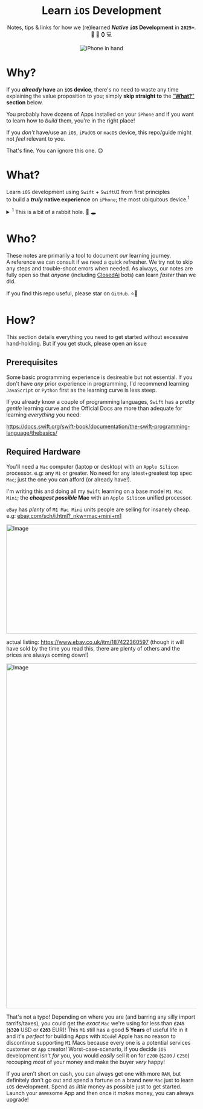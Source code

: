 <div align="center">

# Learn `iOS` Development

Notes, tips &amp; links 
for how we (re)learned 
**_Native_ `iOS` Development** in **`2025+`**. 📝 📱 ⌚️ 💻

<img  alt="iPhone in hand" src="https://github.com/user-attachments/assets/8e31ea18-9f87-4358-9593-a06569e597d7" />
<!-- image credit: https://www.apple.com/v/iphone/home/cc/images/overview/switch/switch__e1m8caetxw6e_xlarge.jpg -->

</div>

# Why?

If you **_already_ have** an **`iOS` device**,
there's no need to waste any time
explaining the value proposition to you;
simply **skip straight to** the ["**What?**"](#what) **section** below.

You probably have dozens of Apps installed on your `iPhone`
and if you want to learn how to _build_ them,
you're in the right place! 

If you _don't_ have/use an `iOS`, `iPadOS` or `macOS` device,
this repo/guide might not _feel_ relevant to you.

That's fine. You can ignore this one. 😊

<!--

But that's like saying the opposite sex 
(the _other_ 50% of people) 
is not relevant to you because you aren't one of them. 🙅 <br />
Because `iOS` / `iPhone` is 50% of the developed world;
even if you have no plans to use an `iPhone`,
they are still ubiquitous.

And if you want to work as a **_full_ stack software engineer** in **2025**,
_not_ knowing how to target the most ubiquitous platform
for software delivery,
is career suicide.

> **Note**: yes, we still prefer the `Web` 
as our App delivery platform.
But Web Browsers on Mobile Devices 
don't offer a truly _native_ experience
and still treat `PWAs` as second-class citizens; 
especially on `iOS` 
where `Apple` can't monetise `Apps` 
that aren't installed via `AppStore`.

-->

# What?

Learn `iOS` development 
using `Swift` + `SwiftUI` 
from first principles <br />
to build a **_truly_ native experience** on `iPhone`; 
the most ubiquitous device.<sup>1</sup>

<details>

<summary><sup>1</sup> This is a bit of a rabbit hole. 🐇 🕳️</summary>

## Building Apps for `Android` vs. `iOS`

_Nobody_ can say `iOS` has more "users" than `Android`,
that's patently `false`. <br />
Globally `Android` has
[3.9 billion](https://www.bankmycell.com/blog/how-many-android-users-are-there)
active users,
whereas `iPhone` has _only_
[1.56 billion](https://www.macrumors.com/2025/01/30/apple-active-devices-worldwide-record/)
active devices. <br />
But as a **_single_ device** to target when building your App,
`iPhone` has _far_ more acvtive units than **any _single_ `Android` device**
[explodingtopics.com/iphone-android-users](https://explodingtopics.com/blog/iphone-android-users)

## `Android` Dominates Emerging Markets

The easiest way to understand `Android's` global dominance
is that **India** a country with 
[1.45 Billion people](https://en.wikipedia.org/wiki/Demographics_of_India), 
`Android` holds a **92%** market share, 
in **China** 
([1.4 Billion people](https://en.wikipedia.org/wiki/Demographics_of_China)), 
it has a **67%** market share 
and in the **Africa** 
([1.5 Billion people](https://en.wikipedia.org/wiki/Demographics_of_Africa))
**89%** as of June 2025. <br />
`Google` has a mass-market strategy
that focusses getting `Android`
into as _many_ hands & homes as possible
to 
[**collect** as **_much_ data as possible**](https://www.eff.org/deeplinks/2020/03/google-says-it-doesnt-sell-your-data-heres-how-company-shares-monetizes-and).

## `Apple` 

`Apple` focusses on profitability.
Both _immediate_ profits selling `iPhones`
and ongoing profits from "services".
51% percent of `Apple's` revenue comes from selling `iPhones`
and 24% comes from "services" 
[businessofapps.com/apple-statistics](https://www.businessofapps.com/data/apple-statistics/)

## 24,000 Distinct `Android` Devices

The "`Android` is for _everyone_" page 
[android.com/everyone](https://www.android.com/everyone/)
proudly states
"_There are now nearly **1,300 brands** that have produced over **24,000 distinct Android devices**_"
<img width="1256" height="558" alt="Image" src="https://github.com/user-attachments/assets/47b5f4d6-8b0f-4c06-ac0f-236b7d7879a8" />

This sounds _great_ for diversity of options,
but _horrendous_ for anyone needing to create an App
that even _attempts_ to look good on all these devices,
never mind trying to 
[QA](https://en.wikipedia.org/wiki/Quality_assurance)
on a 
[_representative_ sample](https://en.wikipedia.org/wiki/Simple_random_sample)
of these devices. 

</details>

# Who?

These notes are primarily a tool to document _our_ learning journey. <br />
A reference we can consult if we need a quick refresher.
We try not to skip any steps and trouble-shoot errors when needed.
As always, our notes are fully open so that _anyone_ 
(including [ClosedAi](https://www.google.com/search?q=openai+closedai) bots) 
can learn _faster_ than we did.

If you find this repo useful, please star on `GitHub`. ⭐️🙏

# How?

This section details everything you need to get started
without excessive hand-holding.
But if you get stuck, please open an issue 

## Prerequisites

Some basic programming experience is desireable but not essential.
If you don't have _any_ prior experience in programming,
I'd recommend learning `JavaScript` or `Python` first
as the learning curve is less steep.

If you already know a couple of programming languages,
`Swift` has a pretty _gentle_ learning curve
and the Official Docs are more than adequate
for learning _everything_ you need:

https://docs.swift.org/swift-book/documentation/the-swift-programming-language/thebasics/


## Required Hardware

You'll need a `Mac` computer (laptop or desktop) 
with an `Apple Silicon` processor.
e.g: any `M1` or greater.
No need for any latest+greatest top spec `Mac`;
just the one you can afford (or already have!).

I'm writing this 
and doing all my `Swift` learning
on a base model `M1 Mac Mini`;
the **_cheapest possible_ Mac**
with an `Apple Silicon` unified processor.

`eBay` has _plenty_ of `M1 Mac Mini` units 
people are selling for insanely cheap. <br />
e.g:
[ebay.com/sch/i.html?_nkw=mac+mini+m1](https://www.ebay.co.uk/sch/i.html?_nkw=macbook+m1)

<img width="901" height="288" alt="Image" src="https://github.com/user-attachments/assets/2f1fa906-7052-4a75-85f2-6037fb2fd8f0" />

actual listing: https://www.ebay.co.uk/itm/187422360597 
(though it will have sold by the time you read this, 
there are plenty of others and the prices are always coming down!)

<img width="1464" height="910" alt="Image" src="https://github.com/user-attachments/assets/5ccf16f6-3357-4afb-91ad-3aa26d7c5246" />

That's not a typo! 
Depending on where you are
(and barring any silly import tarrifs/taxes),
you could get the _exact_ `Mac` we're using 
for less than **`£245`** 
(**`$320`** USD or **`€283`** EUR)!
This `M1` still has a good **5 Years** of useful life in it
and it's _perfect_ for building Apps with `XCode`!
Apple has no reason to discontinue supporting `M1` Macs
because every one is a potential services customer or `App` creator!
Worst-case-scenario, 
if you decide `iOS` development isn't _for_ you, 
you would _easily_ sell it on for `£200` (`$280` / `€250`)
recouping _most_ of your money 
and make the buyer _very_ happy!

If you aren't short on cash,
you can always get one with more `RAM`,
but definitely don't go out and spend a fortune 
on a brand new `Mac` just to learn `iOS` development.
Spend as _little_ money as possible just to get started.
Launch your awesome App 
and then once it _makes_ money,
you can always upgrade! 